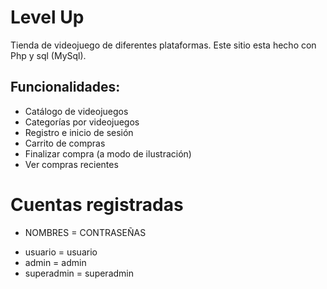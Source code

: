 # Level Up

Tienda de videojuego de diferentes plataformas. Este sitio esta hecho con Php y sql (MySql).

Funcionalidades:
---
- Catálogo de videojuegos
- Categorías por videojuegos
- Registro e inicio de sesión
- Carrito de compras
- Finalizar compra (a modo de ilustración)
- Ver compras recientes

Cuentas registradas
===
* NOMBRES = CONTRASEÑAS
- usuario = usuario
- admin = admin
- superadmin = superadmin
